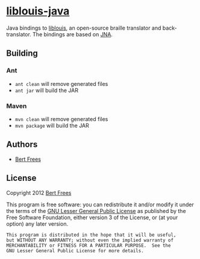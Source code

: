 [liblouis-java][]
=================

Java bindings to [liblouis][], an open-source braille translator and back-translator.
The bindings are based on [JNA][].

Building
--------

### Ant

 * `ant clean` will remove generated files
 * `ant jar` will build the JAR

### Maven

 * `mvn clean` will remove generated files
 * `mvn package` will build the JAR

Authors
-------

+ [Bert Frees][bert]

License
-------

Copyright 2012 [Bert Frees][bert]

This program is free software: you can redistribute it and/or modify
    it under the terms of the [GNU Lesser General Public License][lgpl]
    as published by the Free Software Foundation, either version 3 of
    the License, or (at your option) any later version.

    This program is distributed in the hope that it will be useful,
    but WITHOUT ANY WARRANTY; without even the implied warranty of
    MERCHANTABILITY or FITNESS FOR A PARTICULAR PURPOSE.  See the
    GNU Lesser General Public License for more details.

[liblouis-java]: http://github.com/bertfrees/liblouis-java
[liblouis]: http://code.google.com/p/liblouis/
[jna]: https://github.com/twall/jna
[bert]: http://github.com/bertfrees
[lgpl]: http://www.gnu.org/licenses/lgpl.html
